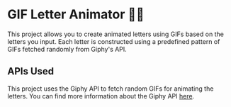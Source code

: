 # GIF Letter Animator 🎨✨

This project allows you to create animated letters using GIFs based on the letters you input. Each letter is constructed using a predefined pattern of GIFs fetched randomly from Giphy's API.

## APIs Used

This project uses the Giphy API to fetch random GIFs for animating the letters. You can find more information about the Giphy API [here](https://developers.giphy.com/).
